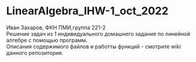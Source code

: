 # LinearAlgebra_IHW-1_oct_2022

Иван Захаров, ФКН ПМИ,группа 221-2                                                                                                                         
Решение задач из 1 индивидуального домашнего задания по линейной алгебре с помощью программ.                                                               
Описания содержимого файлов и работты функций - смотрите wiki данного репозитория.
